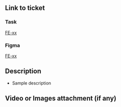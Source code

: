 ## Link to ticket
### Task
<!-- Change "xx" to your ticket name -->
<!-- Change "xxx" to your ticket link -->
[FE-xx](https://xxx)
### Figma
[FE-xx](https://xxx)

## Description
- Sample description
<!-- Keep it short and simple, but try not leaving it blank. A Pull Request without description looks gloomy 😥 -->

## Video or Images attachment (if any)
